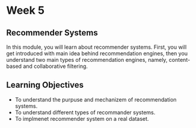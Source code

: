 # Week 5 

## Recommender Systems

In this module, you will learn about recommender systems. First, you will get introduced with main idea behind recommendation engines, then you understand two main types of recommendation engines, namely, content-based and collaborative filtering.

## Learning Objectives

- To understand the purpuse and mechanizem of recommendation systems.
- To understand different types of recommander systems.
- To implmenet recommender system on a real dataset.
